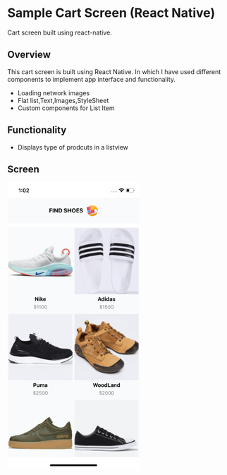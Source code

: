 # Sample Cart Screen (React Native)
Cart screen built using react-native.

## Overview
This cart screen is built using React Native. In which I have used different components to implement app interface and functionality. 
* Loading network images
* Flat list,Text,Images,StyleSheet
* Custom components for List Item
 
## Functionality 
* Displays type of prodcuts in a listview

## Screen
![alt tag](https://github.com/byteridge/GarageInternship2020/blob/master/ReactNativeExample/screen.png)
